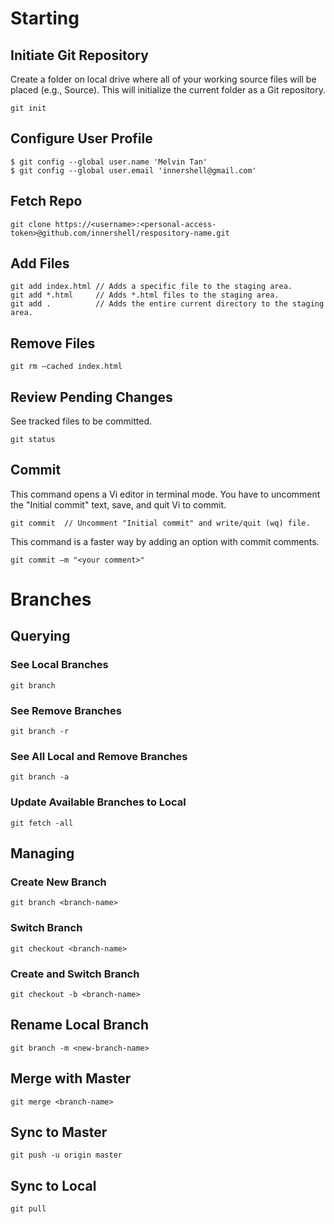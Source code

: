 # Starting
## Initiate Git Repository
Create a folder on local drive where all of your working source files will be placed (e.g., Source). This will initialize the current folder as a Git repository.

	git init


## Configure User Profile
  
	$ git config --global user.name 'Melvin Tan'
	$ git config --global user.email 'innershell@gmail.com'

## Fetch Repo

	git clone https://<username>:<personal-access-token>@github.com/innershell/respository-name.git

## Add Files

	git add index.html // Adds a specific file to the staging area.
	git add *.html     // Adds *.html files to the staging area.
	git add .          // Adds the entire current directory to the staging area.

## Remove Files

	git rm –cached index.html

## Review Pending Changes
See tracked files to be committed.

	git status

## Commit
This command opens a Vi editor in terminal mode. You have to uncomment the "Initial commit" text, save, and quit Vi to commit.

	git commit  // Uncomment "Initial commit" and write/quit (wq) file.

This command is a faster way by adding an option with commit comments.

	git commit –m "<your comment>"

# Branches
## Querying
### See Local Branches

	git branch

### See Remove Branches

	git branch -r

### See All Local and Remove Branches

	git branch -a

### Update Available Branches to Local

	git fetch -all

## Managing
### Create New Branch

	git branch <branch-name>

### Switch Branch

	git checkout <branch-name>

### Create and Switch Branch

	git checkout -b <branch-name>

## Rename Local Branch

	git branch -m <new-branch-name>

## Merge with Master

	git merge <branch-name>

## Sync to Master

	git push -u origin master

## Sync to Local

	git pull
